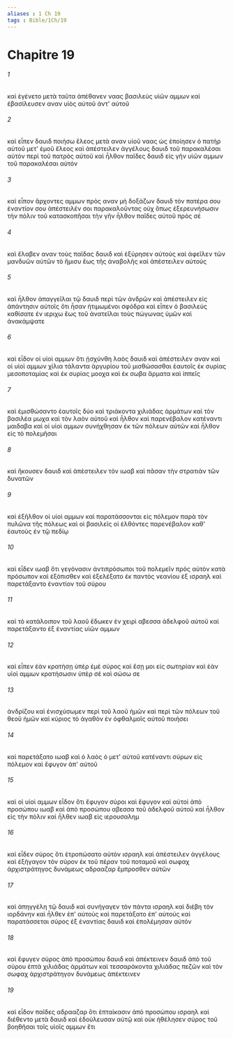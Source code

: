 ```yaml
---
aliases : 1 Ch 19
tags : Bible/1Ch/19
---
```


# Chapitre 19

###### 1
καὶ ἐγένετο μετὰ ταῦτα ἀπέθανεν ναας βασιλεὺς υἱῶν αμμων καὶ ἐβασίλευσεν αναν υἱὸς αὐτοῦ ἀντ' αὐτοῦ
###### 2
καὶ εἶπεν δαυιδ ποιήσω ἔλεος μετὰ αναν υἱοῦ ναας ὡς ἐποίησεν ὁ πατὴρ αὐτοῦ μετ' ἐμοῦ ἔλεος καὶ ἀπέστειλεν ἀγγέλους δαυιδ τοῦ παρακαλέσαι αὐτὸν περὶ τοῦ πατρὸς αὐτοῦ καὶ ἦλθον παῖδες δαυιδ εἰς γῆν υἱῶν αμμων τοῦ παρακαλέσαι αὐτόν
###### 3
καὶ εἶπον ἄρχοντες αμμων πρὸς αναν μὴ δοξάζων δαυιδ τὸν πατέρα σου ἐναντίον σου ἀπέστειλέν σοι παρακαλοῦντας οὐχ ὅπως ἐξερευνήσωσιν τὴν πόλιν τοῦ κατασκοπῆσαι τὴν γῆν ἦλθον παῖδες αὐτοῦ πρὸς σέ
###### 4
καὶ ἔλαβεν αναν τοὺς παῖδας δαυιδ καὶ ἐξύρησεν αὐτοὺς καὶ ἀφεῖλεν τῶν μανδυῶν αὐτῶν τὸ ἥμισυ ἕως τῆς ἀναβολῆς καὶ ἀπέστειλεν αὐτούς
###### 5
καὶ ἦλθον ἀπαγγεῖλαι τῷ δαυιδ περὶ τῶν ἀνδρῶν καὶ ἀπέστειλεν εἰς ἀπάντησιν αὐτοῖς ὅτι ἦσαν ἠτιμωμένοι σφόδρα καὶ εἶπεν ὁ βασιλεύς καθίσατε ἐν ιεριχω ἕως τοῦ ἀνατεῖλαι τοὺς πώγωνας ὑμῶν καὶ ἀνακάμψατε
###### 6
καὶ εἶδον οἱ υἱοὶ αμμων ὅτι ᾐσχύνθη λαὸς δαυιδ καὶ ἀπέστειλεν αναν καὶ οἱ υἱοὶ αμμων χίλια τάλαντα ἀργυρίου τοῦ μισθώσασθαι ἑαυτοῖς ἐκ συρίας μεσοποταμίας καὶ ἐκ συρίας μοοχα καὶ ἐκ σωβα ἅρματα καὶ ἱππεῖς
###### 7
καὶ ἐμισθώσαντο ἑαυτοῖς δύο καὶ τριάκοντα χιλιάδας ἁρμάτων καὶ τὸν βασιλέα μωχα καὶ τὸν λαὸν αὐτοῦ καὶ ἦλθον καὶ παρενέβαλον κατέναντι μαιδαβα καὶ οἱ υἱοὶ αμμων συνήχθησαν ἐκ τῶν πόλεων αὐτῶν καὶ ἦλθον εἰς τὸ πολεμῆσαι
###### 8
καὶ ἤκουσεν δαυιδ καὶ ἀπέστειλεν τὸν ιωαβ καὶ πᾶσαν τὴν στρατιὰν τῶν δυνατῶν
###### 9
καὶ ἐξῆλθον οἱ υἱοὶ αμμων καὶ παρατάσσονται εἰς πόλεμον παρὰ τὸν πυλῶνα τῆς πόλεως καὶ οἱ βασιλεῖς οἱ ἐλθόντες παρενέβαλον καθ' ἑαυτοὺς ἐν τῷ πεδίῳ
###### 10
καὶ εἶδεν ιωαβ ὅτι γεγόνασιν ἀντιπρόσωποι τοῦ πολεμεῖν πρὸς αὐτὸν κατὰ πρόσωπον καὶ ἐξόπισθεν καὶ ἐξελέξατο ἐκ παντὸς νεανίου ἐξ ισραηλ καὶ παρετάξαντο ἐναντίον τοῦ σύρου
###### 11
καὶ τὸ κατάλοιπον τοῦ λαοῦ ἔδωκεν ἐν χειρὶ αβεσσα ἀδελφοῦ αὐτοῦ καὶ παρετάξαντο ἐξ ἐναντίας υἱῶν αμμων
###### 12
καὶ εἶπεν ἐὰν κρατήσῃ ὑπὲρ ἐμὲ σύρος καὶ ἔσῃ μοι εἰς σωτηρίαν καὶ ἐὰν υἱοὶ αμμων κρατήσωσιν ὑπὲρ σέ καὶ σώσω σε
###### 13
ἀνδρίζου καὶ ἐνισχύσωμεν περὶ τοῦ λαοῦ ἡμῶν καὶ περὶ τῶν πόλεων τοῦ θεοῦ ἡμῶν καὶ κύριος τὸ ἀγαθὸν ἐν ὀφθαλμοῖς αὐτοῦ ποιήσει
###### 14
καὶ παρετάξατο ιωαβ καὶ ὁ λαὸς ὁ μετ' αὐτοῦ κατέναντι σύρων εἰς πόλεμον καὶ ἔφυγον ἀπ' αὐτοῦ
###### 15
καὶ οἱ υἱοὶ αμμων εἶδον ὅτι ἔφυγον σύροι καὶ ἔφυγον καὶ αὐτοὶ ἀπὸ προσώπου ιωαβ καὶ ἀπὸ προσώπου αβεσσα τοῦ ἀδελφοῦ αὐτοῦ καὶ ἦλθον εἰς τὴν πόλιν καὶ ἦλθεν ιωαβ εἰς ιερουσαλημ
###### 16
καὶ εἶδεν σύρος ὅτι ἐτροπώσατο αὐτὸν ισραηλ καὶ ἀπέστειλεν ἀγγέλους καὶ ἐξήγαγον τὸν σύρον ἐκ τοῦ πέραν τοῦ ποταμοῦ καὶ σωφαχ ἀρχιστράτηγος δυνάμεως αδρααζαρ ἔμπροσθεν αὐτῶν
###### 17
καὶ ἀπηγγέλη τῷ δαυιδ καὶ συνήγαγεν τὸν πάντα ισραηλ καὶ διέβη τὸν ιορδάνην καὶ ἦλθεν ἐπ' αὐτοὺς καὶ παρετάξατο ἐπ' αὐτούς καὶ παρατάσσεται σύρος ἐξ ἐναντίας δαυιδ καὶ ἐπολέμησαν αὐτόν
###### 18
καὶ ἔφυγεν σύρος ἀπὸ προσώπου δαυιδ καὶ ἀπέκτεινεν δαυιδ ἀπὸ τοῦ σύρου ἑπτὰ χιλιάδας ἁρμάτων καὶ τεσσαράκοντα χιλιάδας πεζῶν καὶ τὸν σωφαχ ἀρχιστράτηγον δυνάμεως ἀπέκτεινεν
###### 19
καὶ εἶδον παῖδες αδρααζαρ ὅτι ἐπταίκασιν ἀπὸ προσώπου ισραηλ καὶ διέθεντο μετὰ δαυιδ καὶ ἐδούλευσαν αὐτῷ καὶ οὐκ ἠθέλησεν σύρος τοῦ βοηθῆσαι τοῖς υἱοῖς αμμων ἔτι
